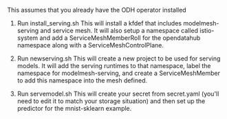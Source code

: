 This assumes that you already have the ODH operator installed

1.  Run install_serving.sh   This will install a kfdef that includes modelmesh-serving and service mesh.  It will also setup a namespace called istio-system and add a ServiceMeshMemberRoll for the opendatahub namespace along with a ServiceMeshControlPlane.

2.  Run newserving.sh <new namespace name>  This will create a new project to be used for serving models.  It will add the serving runtimes to that namespace, label the namespace for modelmesh-serving, and create a ServiceMeshMember to add this namespace into the mesh defined.

3.  Run servemodel.sh  This will create your secret from secret.yaml (you'll need to edit it to match your storage situation) and then set up the predictor for the mnist-sklearn example.
